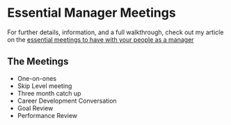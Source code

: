 # Essential Manager Meetings
For further details, information, and a full walkthrough, check out my article on the [essential meetings to have with your people as a manager](https://ajahne.github.io/blog/leadership/2019/07/24/essential-meetings-to-have-with-your-people-as-a-manager.html)

## The Meetings
- One-on-ones
- Skip Level meeting
- Three month catch up
- Career Development Conversation
- Goal Review
- Performance Review
